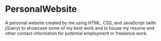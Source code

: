 # PersonalWebsite

A personal website created by me using HTML, CSS, and JavaScript (with jQuery) to showcase some of my best work and to house my resume and other contact information for potential employment or freelance work. 
